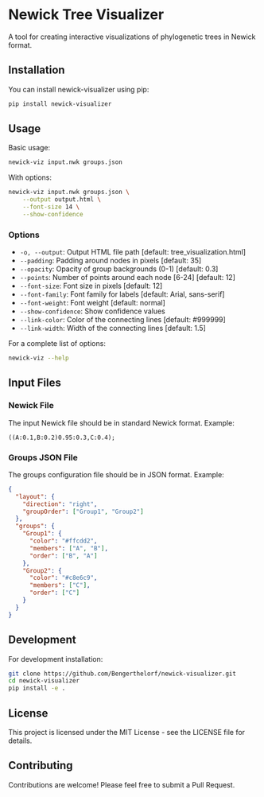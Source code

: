 # Newick Tree Visualizer

A tool for creating interactive visualizations of phylogenetic trees in Newick format.

## Installation

You can install newick-visualizer using pip:

```bash
pip install newick-visualizer
```

## Usage

Basic usage:

```bash
newick-viz input.nwk groups.json
```

With options:

```bash
newick-viz input.nwk groups.json \
    --output output.html \
    --font-size 14 \
    --show-confidence
```

### Options

- `-o, --output`: Output HTML file path [default: tree_visualization.html]
- `--padding`: Padding around nodes in pixels [default: 35]
- `--opacity`: Opacity of group backgrounds (0-1) [default: 0.3]
- `--points`: Number of points around each node [6-24] [default: 12]
- `--font-size`: Font size in pixels [default: 12]
- `--font-family`: Font family for labels [default: Arial, sans-serif]
- `--font-weight`: Font weight [default: normal]
- `--show-confidence`: Show confidence values
- `--link-color`: Color of the connecting lines [default: #999999]
- `--link-width`: Width of the connecting lines [default: 1.5]

For a complete list of options:

```bash
newick-viz --help
```

## Input Files

### Newick File

The input Newick file should be in standard Newick format. Example:

```plaintext
((A:0.1,B:0.2)0.95:0.3,C:0.4);
```

### Groups JSON File

The groups configuration file should be in JSON format. Example:

```json
{
  "layout": {
    "direction": "right",
    "groupOrder": ["Group1", "Group2"]
  },
  "groups": {
    "Group1": {
      "color": "#ffcdd2",
      "members": ["A", "B"],
      "order": ["B", "A"]
    },
    "Group2": {
      "color": "#c8e6c9",
      "members": ["C"],
      "order": ["C"]
    }
  }
}
```

## Development

For development installation:

```bash
git clone https://github.com/Bengerthelorf/newick-visualizer.git
cd newick-visualizer
pip install -e .
```

## License

This project is licensed under the MIT License - see the LICENSE file for details.

## Contributing

Contributions are welcome! Please feel free to submit a Pull Request.